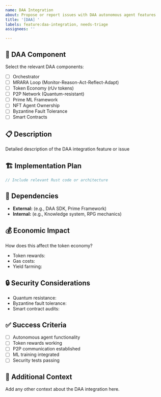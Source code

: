 ```yaml
---
name: DAA Integration
about: Propose or report issues with DAA autonomous agent features
title: '[DAA] '
labels: feature:daa-integration, needs-triage
assignees: ''

---
```


## 🤖 DAA Component
Select the relevant DAA components:
- [ ] Orchestrator
- [ ] MRARA Loop (Monitor-Reason-Act-Reflect-Adapt)
- [ ] Token Economy (rUv tokens)
- [ ] P2P Network (Quantum-resistant)
- [ ] Prime ML Framework
- [ ] NFT Agent Ownership
- [ ] Byzantine Fault Tolerance
- [ ] Smart Contracts

## 📋 Description
Detailed description of the DAA integration feature or issue

## 🏗️ Implementation Plan
```rust
// Include relevant Rust code or architecture
```

## 🔗 Dependencies
- **External:** (e.g., DAA SDK, Prime Framework)
- **Internal:** (e.g., Knowledge system, RPG mechanics)

## 💰 Economic Impact
How does this affect the token economy?
- Token rewards: 
- Gas costs: 
- Yield farming: 

## 🔒 Security Considerations
- Quantum resistance: 
- Byzantine fault tolerance: 
- Smart contract audits: 

## ✅ Success Criteria
- [ ] Autonomous agent functionality
- [ ] Token rewards working
- [ ] P2P communication established
- [ ] ML training integrated
- [ ] Security tests passing

## 📝 Additional Context
Add any other context about the DAA integration here.
